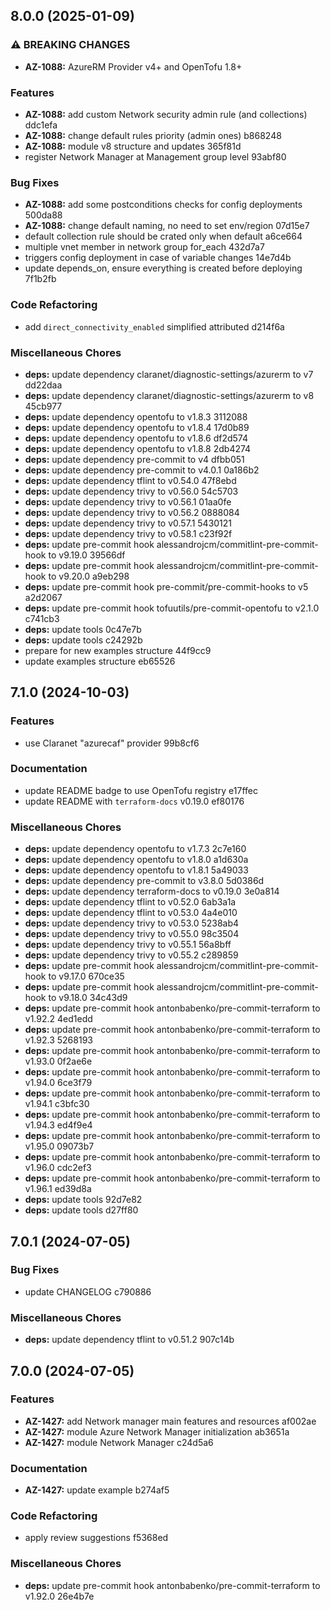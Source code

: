 ## 8.0.0 (2025-01-09)

### ⚠ BREAKING CHANGES

* **AZ-1088:** AzureRM Provider v4+ and OpenTofu 1.8+

### Features

* **AZ-1088:** add custom Network security admin rule (and collections) ddc1efa
* **AZ-1088:** change default rules priority (admin ones) b868248
* **AZ-1088:** module v8 structure and updates 365f81d
* register Network Manager at Management group level 93abf80

### Bug Fixes

* **AZ-1088:** add some postconditions checks for config deployments 500da88
* **AZ-1088:** change default naming, no need to set env/region 07d15e7
* default collection rule should be crated only when default a6ce664
* multiple vnet member in network group for_each 432d7a7
* triggers config deployment in case of variable changes 14e7d4b
* update depends_on, ensure everything is created before deploying 7f1b2fb

### Code Refactoring

* add `direct_connectivity_enabled` simplified attributed d214f6a

### Miscellaneous Chores

* **deps:** update dependency claranet/diagnostic-settings/azurerm to v7 dd22daa
* **deps:** update dependency claranet/diagnostic-settings/azurerm to v8 45cb977
* **deps:** update dependency opentofu to v1.8.3 3112088
* **deps:** update dependency opentofu to v1.8.4 17d0b89
* **deps:** update dependency opentofu to v1.8.6 df2d574
* **deps:** update dependency opentofu to v1.8.8 2db4274
* **deps:** update dependency pre-commit to v4 dfbb051
* **deps:** update dependency pre-commit to v4.0.1 0a186b2
* **deps:** update dependency tflint to v0.54.0 47f8ebd
* **deps:** update dependency trivy to v0.56.0 54c5703
* **deps:** update dependency trivy to v0.56.1 01aa0fe
* **deps:** update dependency trivy to v0.56.2 0888084
* **deps:** update dependency trivy to v0.57.1 5430121
* **deps:** update dependency trivy to v0.58.1 c23f92f
* **deps:** update pre-commit hook alessandrojcm/commitlint-pre-commit-hook to v9.19.0 39566df
* **deps:** update pre-commit hook alessandrojcm/commitlint-pre-commit-hook to v9.20.0 a9eb298
* **deps:** update pre-commit hook pre-commit/pre-commit-hooks to v5 a2d2067
* **deps:** update pre-commit hook tofuutils/pre-commit-opentofu to v2.1.0 c741cb3
* **deps:** update tools 0c47e7b
* **deps:** update tools c24292b
* prepare for new examples structure 44f9cc9
* update examples structure eb65526

## 7.1.0 (2024-10-03)

### Features

* use Claranet "azurecaf" provider 99b8cf6

### Documentation

* update README badge to use OpenTofu registry e17ffec
* update README with `terraform-docs` v0.19.0 ef80176

### Miscellaneous Chores

* **deps:** update dependency opentofu to v1.7.3 2c7e160
* **deps:** update dependency opentofu to v1.8.0 a1d630a
* **deps:** update dependency opentofu to v1.8.1 5a49033
* **deps:** update dependency pre-commit to v3.8.0 5d0386d
* **deps:** update dependency terraform-docs to v0.19.0 3e0a814
* **deps:** update dependency tflint to v0.52.0 6ab3a1a
* **deps:** update dependency tflint to v0.53.0 4a4e010
* **deps:** update dependency trivy to v0.53.0 5238ab4
* **deps:** update dependency trivy to v0.55.0 98c3504
* **deps:** update dependency trivy to v0.55.1 56a8bff
* **deps:** update dependency trivy to v0.55.2 c289859
* **deps:** update pre-commit hook alessandrojcm/commitlint-pre-commit-hook to v9.17.0 670ce35
* **deps:** update pre-commit hook alessandrojcm/commitlint-pre-commit-hook to v9.18.0 34c43d9
* **deps:** update pre-commit hook antonbabenko/pre-commit-terraform to v1.92.2 4ed1edd
* **deps:** update pre-commit hook antonbabenko/pre-commit-terraform to v1.92.3 5268193
* **deps:** update pre-commit hook antonbabenko/pre-commit-terraform to v1.93.0 0f2ae6e
* **deps:** update pre-commit hook antonbabenko/pre-commit-terraform to v1.94.0 6ce3f79
* **deps:** update pre-commit hook antonbabenko/pre-commit-terraform to v1.94.1 c3bfc30
* **deps:** update pre-commit hook antonbabenko/pre-commit-terraform to v1.94.3 ed4f9e4
* **deps:** update pre-commit hook antonbabenko/pre-commit-terraform to v1.95.0 09073b7
* **deps:** update pre-commit hook antonbabenko/pre-commit-terraform to v1.96.0 cdc2ef3
* **deps:** update pre-commit hook antonbabenko/pre-commit-terraform to v1.96.1 ed39d8a
* **deps:** update tools 92d7e82
* **deps:** update tools d27ff80

## 7.0.1 (2024-07-05)


### Bug Fixes

* update CHANGELOG c790886


### Miscellaneous Chores

* **deps:** update dependency tflint to v0.51.2 907c14b

## 7.0.0 (2024-07-05)


### Features

* **AZ-1427:** add Network manager main features and resources af002ae
* **AZ-1427:** module Azure Network Manager initialization ab3651a
* **AZ-1427:** module Network Manager c24d5a6


### Documentation

* **AZ-1427:** update example b274af5


### Code Refactoring

* apply review suggestions f5368ed


### Miscellaneous Chores

* **deps:** update pre-commit hook antonbabenko/pre-commit-terraform to v1.92.0 26e4b7e
